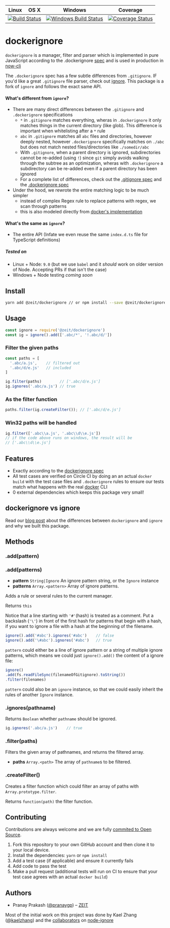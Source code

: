 <table><thead>
  <tr>
    <th>Linux</th>
    <th>OS X</th>
    <th>Windows</th>
    <th>Coverage</th>
  </tr>
</thead><tbody><tr>
  <td colspan="2" align="center">
    <a href="https://circleci.com/gh/zeit/dockerignore">
    <img
      src="https://circleci.com/gh/zeit/dockerignore.svg?style=svg"
      alt="Build Status" /></a>
  </td>
  <td align="center">
    <a href="https://ci.appveyor.com/project/zeit/dockerignore">
    <img
      src="https://ci.appveyor.com/api/projects/status/github/zeit/dockerignore?branch=master&svg=true"
      alt="Windows Build Status" /></a>
  </td>
  <td align="center">
    <a href="https://codecov.io/gh/zeit/dockerignore">
    <img
      src="https://codecov.io/gh/zeit/dockerignore/branch/master/graph/badge.svg"
      alt="Coverage Status" /></a>
  </td>
</tr></tbody></table>

# dockerignore

`dockerignore` is a manager, filter and parser which is implemented in pure JavaScript according to the .dockerignore [spec](https://docs.docker.com/engine/reference/builder/#dockerignore-file) and is used in production in [now-cli](https://github.com/zeit/now-cli/)

The `.dockerignore` spec has a few subtle differences from `.gitignore`. IF you'd like a great `.gitignore` file parser, check out [ignore](https://github.com/kaelzhang/node-ignore). This package is a fork of `ignore` and follows the exact same API.

#### What's different from `ignore`?
- There are many direct differences between the `.gitignore` and `.dockerignore` specifications
  - `*` in `.gitignore` matches everything, wheras in `.dockerignore` it only matches things in the current directory (like glob). This difference is important when whitelisting after a `*` rule
  - `abc` in `.gitignore` matches all `abc` files and directories, however deeply nested, however `.dockerignore` specifically matches on `./abc` but does not match nested files/directories like `./somedir/abc`
  - With `.gitignore`, when a parent directory is ignored, subdirectories cannot be re-added (using `!`) since `git` simply avoids walking through the subtree as an optimization, wheras with `.dockerignore` a subdirectory can be re-added even if a parent directory has been ignored
  - For a complete list of differences, check out the [.gitignore spec](https://git-scm.com/docs/gitignore) and the [.dockerignore spec](https://docs.docker.com/engine/reference/builder/#dockerignore-file)
- Under the hood, we rewrote the entire matching logic to be much simpler
  - instead of complex Regex rule to replace patterns with regex, we scan through patterns
  - this is also modeled directly from [docker's implementation](https://github.com/docker/docker-ce/blob/7d44629ea2c739e7803acc77b84ee8dd2a8c4746/components/engine/pkg/fileutils/fileutils.go)

#### What's the same as `ignore`?
- The entire API (Infate we even reuse the same `index.d.ts` file for TypeScript definitions)

##### Tested on

- Linux + Node: `9.0` (but we use `babel` and it *should* work on older version of Node. Accepting PRs if that isn't the case)
- Windows + Node testing *coming soon*

## Install

```bash
yarn add @zeit/dockerignore // or npm install --save @zeit/dockerignore
```


## Usage

```js
const ignore = require('@zeit/dockerignore')
const ig = ignore().add(['.abc/*', '!.abc/d/'])
```

### Filter the given paths

```js
const paths = [
  '.abc/a.js',    // filtered out
  '.abc/d/e.js'   // included
]

ig.filter(paths)        // ['.abc/d/e.js']
ig.ignores('.abc/a.js') // true
```

### As the filter function

```js
paths.filter(ig.createFilter()); // ['.abc/d/e.js']
```

### Win32 paths will be handled

```js
ig.filter(['.abc\\a.js', '.abc\\d\\e.js'])
// if the code above runs on windows, the result will be
// ['.abc\\d\\e.js']
```

## Features

- Exactly according to the [dockerignore spec](https://docs.docker.com/engine/reference/builder/#dockerignore-file) 
- All test cases are verified on Circle CI by doing an an actual `docker build` with the test case files and `.dockerignore` rules to ensure our tests match what happens with the real [docker](https://www.docker.com/) CLI
- 0 external dependencies which keeps this package very small!

## dockerignore vs ignore

Read our [blog post](https://zeit.co/blog) about the differences between `dockerignore` and `ignore` and why we built this package.

## Methods

### .add(pattern)
### .add(patterns)

- **pattern** `String|Ignore` An ignore pattern string, or the `Ignore` instance
- **patterns** `Array.<pattern>` Array of ignore patterns.

Adds a rule or several rules to the current manager.

Returns `this`

Notice that a line starting with `'#'`(hash) is treated as a comment. Put a backslash (`'\'`) in front of the first hash for patterns that begin with a hash, if you want to ignore a file with a hash at the beginning of the filename.

```js
ignore().add('#abc').ignores('#abc')    // false
ignore().add('\#abc').ignores('#abc')   // true
```

`pattern` could either be a line of ignore pattern or a string of multiple ignore patterns, which means we could just `ignore().add()` the content of a ignore file:

```js
ignore()
.add(fs.readFileSync(filenameOfGitignore).toString())
.filter(filenames)
```

`pattern` could also be an `ignore` instance, so that we could easily inherit the rules of another `Ignore` instance.

### .ignores(pathname)

Returns `Boolean` whether `pathname` should be ignored.

```js
ig.ignores('.abc/a.js')    // true
```

### .filter(paths)

Filters the given array of pathnames, and returns the filtered array.

- **paths** `Array.<path>` The array of `pathname`s to be filtered.

### .createFilter()

Creates a filter function which could filter an array of paths with `Array.prototype.filter`.

Returns `function(path)` the filter function.

## Contributing

Contributions are always welcome and we are fully [commited to Open Source](https://zeit.co/blog/oss).

1. Fork this repository to your own GitHub account and then clone it to your local device.
2. Install the dependencies: `yarn` or `npm install`
3. Add a test case (if applicable) and ensure it currently fails
4. Add code to pass the test
5. Make a pull request (additional tests will run on CI to ensure that your test case agrees with an actual `docker build`)

## Authors
  - Pranay Prakash ([@pranaygp](https://twitter.com/pranaygp)) – [ZEIT](https://zeit.co)
  
  Most of the initial work on this project was done by Kael Zhang ([@kaelzhang](https://github.com/kaelzhang)) and the [collaborators](https://github.com/kaelzhang/node-ignore#collaborators) on [node-ignore](https://github.com/kaelzhang/node-ignore)
